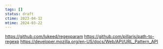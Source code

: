 ```yaml
---
tags: []
status: draft
ctime: 2023-04-12
mtime: 2024-03-22
---
```


https://github.com/lukeed/regexparam
https://github.com/pillarjs/path-to-regexp
https://developer.mozilla.org/en-US/docs/Web/API/URL_Pattern_API